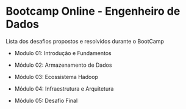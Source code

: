 # Bootcamp Online - Engenheiro de Dados

Lista dos desafios propostos e resolvidos durante o BootCamp

- Modulo 01: Introdução e Fundamentos

- Módulo 02: Armazenamento de Dados

- Módulo 03: Ecossistema Hadoop

- Módulo 04: Infraestrutura e Arquitetura

- Módulo 05: Desafio Final
